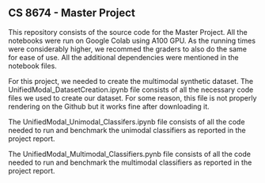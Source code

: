 ## CS 8674 - Master Project

This repository consists of the source code for the Master Project. All the notebooks were run on Google Colab using A100 GPU. As the running times were considerably higher, we recommed the graders to also do the same for ease of use. All the additional dependencies were mentioned in the notebook files.

For this project, we needed to create the multimodal synthetic dataset. The UnifiedModal_DatasetCreation.ipynb file consists of all the necessary code files we used to create our dataset. For some reason, this file is not properly rendering on the Github but it works fine after downloading it.

The UnifiedModal_Unimodal_Classifers.ipynb file consists of all the code needed to run and benchmark the unimodal classifiers as reported in the project report.

The UnifiedModal_Multimodal_Classifiers.pynb file consists of all the code needed to run and benchmark the multimodal classifiers as reported in the project report.